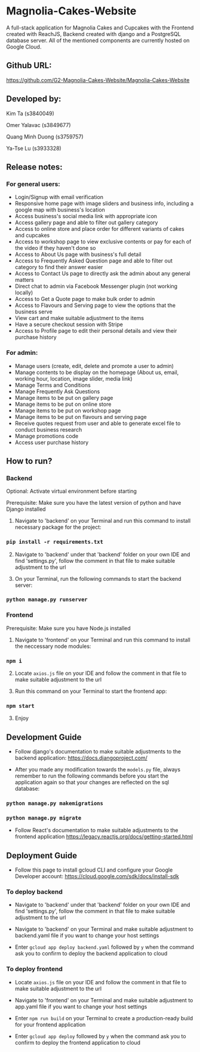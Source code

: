 # Magnolia-Cakes-Website

A full-stack application for Magnolia Cakes and Cupcakes with the Frontend created with ReachJS, Backend created with django and a PostgreSQL database server. All of the mentioned components are currently hosted on Google Cloud.


## Github URL:

https://github.com/G2-Magnolia-Cakes-Website/Magnolia-Cakes-Website

## Developed by:

Kim Ta (s3840049)

Omer Yalavac (s3849677)

Quang Minh Duong (s3759757) 

Ya-Tse Lu (s3933328)


## Release notes:

### For general users:

- Login/Signup with email verification
- Responsive home page with image sliders and business info, including a google map with business's location
- Access business's social media link with appropriate icon
- Access gallery page and able to filter out gallery category
- Access to online store and place order for different variants of cakes and cupcakes
- Access to workshop page to view exclusive contents or pay for each of the video if they haven't done so
- Access to About Us page with business's full detail
- Access to Frequently Asked Question page and able to filter out category to find their answer easier
- Access to Contact Us page to directly ask the admin about any general matters
- Direct chat to admin via Facebook Messenger plugin (not working locally)
- Access to Get a Quote page to make bulk order to admin
- Access to Flavours and Serving page to view the options that the business serve
- View cart and make suitable adjustment to the items
- Have a secure checkout session with Stripe
- Access to Profile page to edit their personal details and view their purchase history

### For admin:

- Manage users (create, edit, delete and promote a user to admin)
- Manage contents to be display on the homepage (About us, email, working hour, location, image slider, media link)
- Manage Terms and Conditions
- Manage Frequently Ask Questions
- Manage items to be put on gallery page
- Manage items to be put on online store
- Manage items to be put on workshop page
- Manage items to be put on flavours and serving page
- Receive quotes request from user and able to generate excel file to conduct business research
- Manage promotions code 
- Access user purchase history

## How to run?

### Backend

Optional: Activate virtual environment before starting

Prerequisite: Make sure you have the latest version of python and have Django installed

1. Navigate to 'backend' on your Terminal and run this command to install necessary package for the project:

### `pip install -r requirements.txt`

2. Navigate to 'backend' under that 'backend' folder on your own IDE and find 'settings.py', follow the comment in that file to make suitable adjustment to the url

3. On your Terminal, run the following commands to start the backend server:

### `python manage.py runserver`

### Frontend

Prerequisite: Make sure you have Node.js installed

1. Navigate to 'frontend' on your Terminal and run this command to install the neccessary node modules:

### `npm i`

2. Locate `axios.js` file on your IDE and follow the comment in that file to make suitable adjustment to the url

3. Run this command on your Terminal to start the frontend app:

### `npm start`

3. Enjoy

## Development Guide

- Follow django's documentation to make suitable adjustments to the backend application: https://docs.djangoproject.com/

- After you made any modification towards the `models.py` file, always remember to run the following commands before you start the application again so that your changes are reflected on the sql database:

### `python manage.py makemigrations`

### `python manage.py migrate`

- Follow React's documentation to make suitable adjustments to the frontend application https://legacy.reactjs.org/docs/getting-started.html

## Deployment Guide

- Follow this page to install gcloud CLI and configure your Google Developer account: https://cloud.google.com/sdk/docs/install-sdk

### To deploy backend

- Navigate to 'backend' under that 'backend' folder on your own IDE and find 'settings.py', follow the comment in that file to make suitable adjustment to the url

- Navigate to 'backend' on your Terminal and make suitable adjustment to backend.yaml file if you want to change your host settings

- Enter `gcloud app deploy backend.yaml` followed by `y` when the command ask you to confirm to deploy the backend application to cloud

### To deploy frontend

- Locate `axios.js` file on your IDE and follow the comment in that file to make suitable adjustment to the url

- Navigate to 'frontend' on your Terminal and make suitable adjustment to app.yaml file if you want to change your host settings

- Enter `npm run build` on your Terminal to create a production-ready build for your frontend application

- Enter `gcloud app deploy` followed by `y` when the command ask you to confirm to deploy the frontend application to cloud
